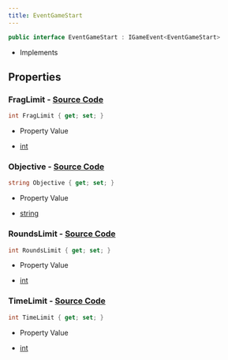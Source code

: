 ```yaml
---
title: EventGameStart
---
```


```csharp
public interface EventGameStart : IGameEvent<EventGameStart>
```

- Implements

## Properties

### **FragLimit** - [Source Code](https://github.com/swiftly-solution/swiftlys2/blob/main/managed/src/SwiftlyS2.Generated/GameEvents/Interfaces/EventGameStart.cs#L38)

```csharp
int FragLimit { get; set; }
```

- Property Value

- [int](https://learn.microsoft.com/dotnet/api/system.int32)

### **Objective** - [Source Code](https://github.com/swiftly-solution/swiftlys2/blob/main/managed/src/SwiftlyS2.Generated/GameEvents/Interfaces/EventGameStart.cs#L45)

```csharp
string Objective { get; set; }
```

- Property Value

- [string](https://learn.microsoft.com/dotnet/api/system.string)

### **RoundsLimit** - [Source Code](https://github.com/swiftly-solution/swiftlys2/blob/main/managed/src/SwiftlyS2.Generated/GameEvents/Interfaces/EventGameStart.cs#L24)

```csharp
int RoundsLimit { get; set; }
```

- Property Value

- [int](https://learn.microsoft.com/dotnet/api/system.int32)

### **TimeLimit** - [Source Code](https://github.com/swiftly-solution/swiftlys2/blob/main/managed/src/SwiftlyS2.Generated/GameEvents/Interfaces/EventGameStart.cs#L31)

```csharp
int TimeLimit { get; set; }
```

- Property Value

- [int](https://learn.microsoft.com/dotnet/api/system.int32)

